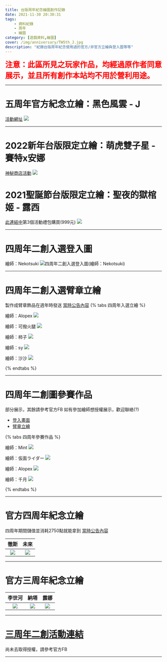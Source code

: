 ```yaml
---
title: 台版周年紀念繪圖創作記錄
date: 2021-11-30 20:30:31
tags: 
    - 資料紀錄
    - 周年
    - 繪圖
category: [遊戲資料,繪圖]
cover: /img/anniversary/TW5th_J.jpg
description: "紀錄台版周年紀念使用過的官方/非官方立繪與登入圖等等"
---
```


**<font color=#FF0000 size=5>注意：此區所見之玩家作品，均經過原作者同意展示，並且所有創作本站均不用於營利用途。</font>**

---

# 五周年官方紀念立繪：黑色風雲 - J
[活動網址](https://cls.mangot5.com/game/cls/news/detail?contentNo=48862)
![](/img/anniversary/TW5th_J.jpg)

---

# 2022新年台版限定立繪：萌虎雙子星 - 賽特x安娜
[神秘商店活動](https://cls.mangot5.com/game/cls/news/detail?contentNo=48047)
![](/img/anniversary/TW_22NY_Seth.png)

# 2021聖誕節台版限定立繪：聖夜的獄棺姬 - 露西
[此連結中](https://cls.mangot5.com/game/cls/event/detail/?contentNo=47692)第3個活動禮包購買(999元)
![](/img/anniversary/TW_Xmax_Lucy.png)

---

# 四周年二創入選登入圖
繪師：Nekotsuki
![四周年二創入選登入圖(繪師：Nekotsuki)](/img/anniversary/TW4th_illust_login_Nekotsuki.png)

---

# 四周年二創入選臂章立繪
製作成臂章飾品在週年時發送 [當時公告內容](https://cls.mangot5.com/game/cls/event/detail/?contentNo=44118)
{% tabs 四周年入選立繪 %}
<!-- tab 立繪A(Alopex)-->
繪師：Alopex
![](/img/anniversary/TW4th_illust_Nata_Alopex.png)
<!-- endtab -->
<!-- tab 立繪B(可撥火腿)-->
繪師：可撥火腿
![](/img/anniversary/TW4th_illust_Tina_可撥火腿.png)
<!-- endtab -->
<!-- tab 立繪C(柿子)-->
繪師：柿子
![](/img/anniversary/TW4th_illust_J_柿子.png)
<!-- endtab -->
<!-- tab 立繪D(sy)-->
繪師：sy
![](/img/anniversary/TW4th_illust_Nata_sy.png)
<!-- endtab -->
<!-- tab 立繪E(沙沙)-->
繪師：沙沙
![](/img/anniversary/TW4th_illust_Tina_沙沙.png)
<!-- endtab -->
{% endtabs %}

---

# 四周年二創圖參賽作品
部分展示，其餘請參考官方FB
如有參加繪師想授權展示，歡迎聯絡(?)
- [登入畫面](https://www.facebook.com/media/set/?set=a.1147504492342438&type=3)
- [臂章立繪](https://www.facebook.com/media/set/?set=a.1147509552341932&type=3)

{% tabs 四周年參賽作品 %}
<!-- tab 登入圖(Mint)-->
繪師：Mint
![](/img/anniversary/TW4th_illust_login_Mint.jpg)
<!-- endtab -->
<!-- tab 登入圖(仮面ライダー)-->
繪師：仮面ライダー
![](/img/anniversary/TW4th_illust_login_仮面ライダー.png)
<!-- endtab -->
<!-- tab 登入圖(Alopex)-->
繪師：Alopex
![](/img/anniversary/TW4th_illust_login_Alopex.png)
<!-- endtab -->
<!-- tab 立繪(千月)-->
繪師：千月
![](/img/anniversary/TW4th_illust_千月.png)
<!-- endtab -->
{% endtabs %}

---

# 官方四周年紀念立繪
四周年期間儲值並消耗2750點就能拿到 [當時公告內容](https://cls.mangot5.com/game/cls/news/detail?contentNo=44021)

|徹斯|未來|
|:-:|:-:|
|![](/img/anniversary/TW_4th_illust_Chulsoo.png)|![](/img/anniversary/TW_4th_illust_Mirae.png)|

---

# 官方三周年紀念立繪

|李世河|納塔|露娜|
|:-:|:-:|:-:|
|![](/img/anniversary/TW3rd_illust_Seha.png)|![](/img/anniversary/TW3rd_illust_Nata.png)|![](/img/anniversary/TW3rd_illust_Luna.png)|

---

# [三周年二創活動連結](https://www.facebook.com/media/set/?set=a.904162996676590&type=3)
尚未去取得授權，請參考官方FB

---
